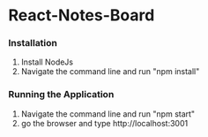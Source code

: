# React-Notes-Board

### Installation 

1. Install NodeJs
2. Navigate the command line and run "npm install"



### Running the Application

1. Navigate the command line and run "npm start"
2. go the browser and type http://localhost:3001
